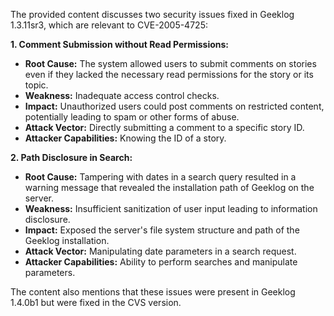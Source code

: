 The provided content discusses two security issues fixed in Geeklog 1.3.11sr3, which are relevant to CVE-2005-4725:

**1. Comment Submission without Read Permissions:**
   - **Root Cause:**  The system allowed users to submit comments on stories even if they lacked the necessary read permissions for the story or its topic.
   - **Weakness:**  Inadequate access control checks.
   - **Impact:** Unauthorized users could post comments on restricted content, potentially leading to spam or other forms of abuse.
   - **Attack Vector:**  Directly submitting a comment to a specific story ID.
   - **Attacker Capabilities:**  Knowing the ID of a story.

**2. Path Disclosure in Search:**
   - **Root Cause:** Tampering with dates in a search query resulted in a warning message that revealed the installation path of Geeklog on the server.
   - **Weakness:** Insufficient sanitization of user input leading to information disclosure.
   - **Impact:** Exposed the server's file system structure and path of the Geeklog installation.
   - **Attack Vector:** Manipulating date parameters in a search request.
   - **Attacker Capabilities:**  Ability to perform searches and manipulate parameters.

The content also mentions that these issues were present in Geeklog 1.4.0b1 but were fixed in the CVS version.